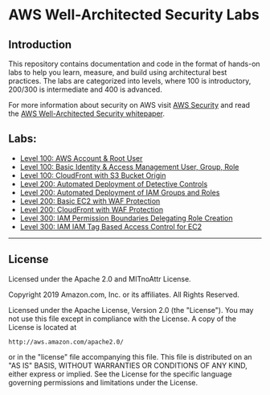 ﻿# AWS Well-Architected Security Labs

## Introduction
This repository contains documentation and code in the format of hands-on labs to help you learn, measure, and build using architectural best practices. The labs are categorized into levels, where 100 is introductory, 200/300 is intermediate and 400 is advanced.

For more information about security on AWS visit [AWS Security](https://aws.amazon.com/security/) and read the [AWS Well-Architected Security whitepaper](https://d1.awsstatic.com/whitepapers/architecture/AWS-Security-Pillar.pdf).

## Labs:
* [Level 100: AWS Account & Root User](100%20-%20AWS%20Account%20%26%20Root%20User)
* [Level 100: Basic Identity & Access Management User, Group, Role](100%20-%20Basic%20Identity%20%26%20Access%20Management%20User%2C%20Group%2C%20Role)
* [Level 100: CloudFront with S3 Bucket Origin](100%20-%20CloudFront%20with%20S3%20Bucket%20Origin)
* [Level 200: Automated Deployment of Detective Controls](200%20-%20Automated%20Deployment%20of%20Detective%20Controls)
* [Level 200: Automated Deployment of IAM Groups and Roles](200%20-%20Automated%20Deployment%20of%20IAM%20Groups%20and%20Roles)
* [Level 200: Basic EC2 with WAF Protection](200%20-%20Basic%20EC2%20with%20WAF%20Protection)
* [Level 200: CloudFront with WAF Protection](200%20-%20CloudFront%20with%20WAF%20Protection)
* [Level 300: IAM Permission Boundaries Delegating Role Creation](300%20-%20IAM%20Permission%20Boundaries%20Delegating%20Role%20Creation)
* [Level 300: IAM IAM Tag Based Access Control for EC2](300%20-%20IAM%20Tag%20Based%20Access%20Control%20for%20EC2)

***

## License
Licensed under the Apache 2.0 and MITnoAttr License. 

Copyright 2019 Amazon.com, Inc. or its affiliates. All Rights Reserved.

Licensed under the Apache License, Version 2.0 (the "License"). You may not use this file except in compliance with the License. A copy of the License is located at

    http://aws.amazon.com/apache2.0/

or in the "license" file accompanying this file. This file is distributed on an "AS IS" BASIS, WITHOUT WARRANTIES OR CONDITIONS OF ANY KIND, either express or implied. See the License for the specific language governing permissions and limitations under the License.
